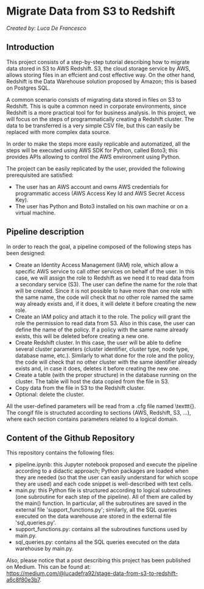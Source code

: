 # Migrate Data from S3 to Redshift

*Created by: Luca De Francesco*

## Introduction

This project consists of a step-by-step tutorial describing how to migrate data stored in S3 to AWS Redshift. S3, the cloud storage service by AWS, allows storing files in an effcient and cost effective way. On the other hand, Redshift is the Data Warehouse solution proposed by Amazon; this is based on Postgres SQL.

A common scenario consists of migrating data stored in files on S3 to Redshift. This is quite a common need in corporate environments, since Redshift is a more practical tool for for business analysis. In this project, we will focus on the steps of programmatically creating a Redshift cluster. The data to be transferred is a very simple CSV file, but this can easily be replaced with more complex data source.

In order to make the steps more easily replicable and automatized, all the steps will be executed using AWS SDK for Python, called Boto3; this provides APIs allowing to control the AWS environment using Python.

The project can be easily replicated by the user, provided the following prerequisited are satisfied:
- The user has an AWS account and owns AWS credentials for programmatic access (AWS Access Key Id and AWS Secret Access Key).
- The user has Python and Boto3 installed on his own machine or on a virtual machine.


## Pipeline description


In order to reach the goal, a pipeline composed of the following steps has been designed:
- Create an Identity Access Management (IAM) role, which allow a specific AWS service to call other services on behalf of the user. In this case, we will assign the role to Redshift as we need it to read data from a secondary service (S3). The user can define the name for the role that will be created. Since it is not possible to have more than one role with the same name, the code will check that no other role named the same way already exists and, if it does, it will delete it before creating the new role.
- Create an IAM policy and attach it to the role. The policy will grant the role the permission to read data from S3. Also in this case, the user can define the name of the policy. If a policy with the same name already exists, this will be deleted before creating a new one.
- Create Redshift cluster. In this case, the user will be able to define several cluster parameters (cluster identifier, cluster type, node type, database name, etc.). Similarly to what done for the role and the policy, the code will check that no other cluster with the same identifier already exists and, in case it does, deletes it before creating the new one. 
- Create a table (with the proper structure) in the database running on the cluster. The table will host the data copied from the file in S3.
- Copy data from the file in S3 to the Redshift cluster.
- Optional: delete the cluster.

All the user-defined parameters will be read from a .cfg file named \texttt{}. The congif file is structuted according to sections (AWS, Redshift, S3, ...), where each section contains parameters related to a logical domain.

## Content of the Github Repository

This repository contains the following files:
- pipeline.ipynb: this Jupyter notebook proposed and execute the pipeline according to a didactic approach; Python packages are loaded when they are needed (so that the user can easily understand for which scope they are used) and each code snippet is well-described with text cells.
- main.py: this Python file is structured according to logical subroutines (one subroutine for each step of the pipeline). All of them are called by the main() function. In particular, all the subroutines are saved in the external file 'support_functions.py'; similarly, all the SQL queries executed on the data warehouse are stored in the external file 'sql_queries.py'.
- support_functions.py: contains all the subroutines functions used by main.py.
- sql_queries.py: contains all the SQL queries executed on the data warehouse by main.py.

Also, please notice that a post describing this project has been published on Medium. This can be found at: https://medium.com/@lucadefra92/stage-data-from-s3-to-redshift-a6c8f80e3b7.

